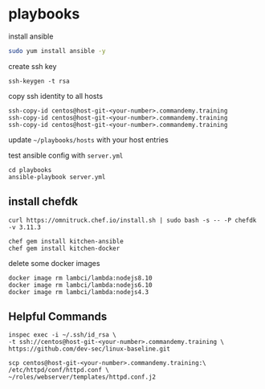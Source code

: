 # playbooks

install ansible

```bash
sudo yum install ansible -y
```

create ssh key

```
ssh-keygen -t rsa
```

copy ssh identity to all hosts

```
ssh-copy-id centos@host-git-<your-number>.commandemy.training
ssh-copy-id centos@host-git-<your-number>.commandemy.training
ssh-copy-id centos@host-git-<your-number>.commandemy.training
```

update `~/playbooks/hosts` with your host <your-number> entries

test ansible config with `server.yml`

```
cd playbooks
ansible-playbook server.yml
```

## install chefdk

```
curl https://omnitruck.chef.io/install.sh | sudo bash -s -- -P chefdk -v 3.11.3
```

```
chef gem install kitchen-ansible
chef gem install kitchen-docker
```

delete some docker images

```
docker image rm lambci/lambda:nodejs8.10
docker image rm lambci/lambda:nodejs6.10
docker image rm lambci/lambda:nodejs4.3 
```

## Helpful Commands

```
inspec exec -i ~/.ssh/id_rsa \
-t ssh://centos@host-git-<your-number>.commandemy.training \
https://github.com/dev-sec/linux-baseline.git
```

```
scp centos@host-git-<your-number>.commandemy.training:\
/etc/httpd/conf/httpd.conf \
~/roles/webserver/templates/httpd.conf.j2
```
